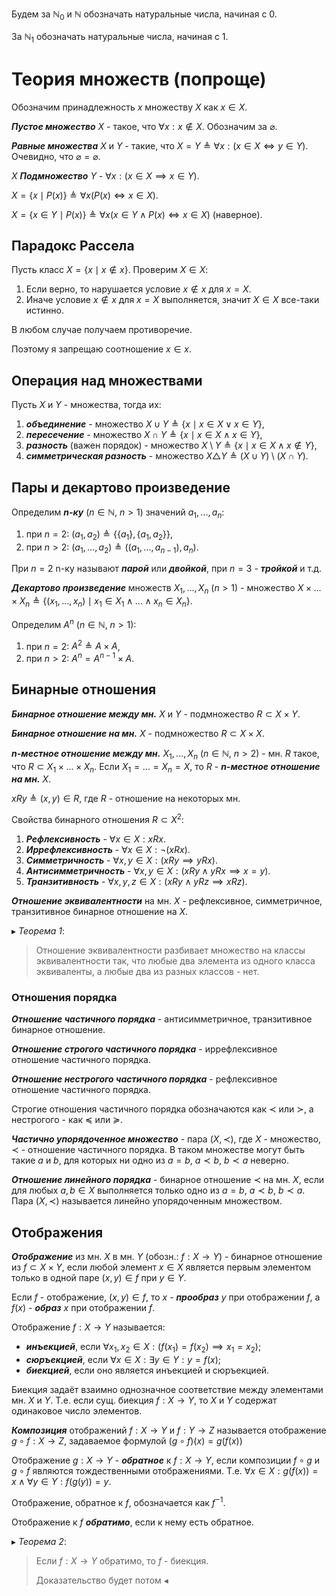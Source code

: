 Будем за $\mathbb{N}_0$ и $\mathbb{N}$ обозначать натуральные числа, начиная с $0$.

За $\mathbb{N}_1$ обозначать натуральные числа, начиная с $1$.

# Теория множеств (попроще)
Обозначим принадлежность $x$ множеству $X$ как $x \in X$.

***Пустое множество*** $X$ - такое, что $\forall x: x \notin X$. Обозначим за $\varnothing$.

***Равные множества*** $X$ и $Y$ - такие, что $X = Y \triangleq \forall x: (x \in X \iff y \in Y)$.
Очевидно, что $\varnothing = \varnothing$.

$X$ ***Подмножество*** $Y$ - $\forall x: (x \in X \implies x \in Y)$.

$X = \{x \mid P(x)\} \triangleq \forall x(P(x) \iff x \in X)$.

$X = \{x \in Y \mid P(x)\} \triangleq \forall x(x \in Y \land P(x) \iff x \in X)$ (наверное).

## Парадокс Рассела
Пусть класс $X = \{x \mid x \notin x\}$. Проверим $X \in X$:
1. Если верно, то нарушается условие $x \notin x$ для $x = X$.
2. Иначе условие $x \notin x$ для $x = X$ выполняется, значит $X \in X$ все-таки истинно.

В любом случае получаем противоречие.

Поэтому я запрещаю соотношение $x \in x$.

## Операция над множествами

Пусть $X$ и $Y$ - множества, тогда их:
1. ***объединение*** - множество $X \cup Y \triangleq \{ x \mid x \in X \lor x \in Y \}$,
2. ***пересечение*** - множество $X \cap Y \triangleq \{ x \mid x \in X \land x \in Y \}$,
3. ***разность*** (важен порядок) - множество $X \setminus Y \triangleq \{ x \mid x \in X \land x
 \notin Y \}$,
4. ***симметрическая разность*** - множество
$X \triangle Y \triangleq (X \cup Y) \setminus (X \cap Y)$.

## Пары и декартово произведение
Определим ***n-ку*** ($n \in \mathbb{N}$, $n>1$) значений $a_1, ..., a_n$:
1. при $n = 2$: $(a_1, a_2) \triangleq \{\{a_1\}, \{a_1, a_2\}\}$,
2. при $n > 2$: $(a_1, ..., a_2) \triangleq ((a_1, ..., a_{n-1}), a_n)$.

При $n = 2$ n-ку называют ***парой*** или ***двойкой***, при $n = 3$ - ***тройкой*** и т.д.

***Декартово произведение*** множеств $X_1, ..., X_n$ ($n > 1$) - множество
$X \times ... \times X_n \triangleq \{(x_1, ..., x_n) \mid x_1 \in X_1 \land ... \land x_n \in X_n\}$.

Определим $A^n$ ($n \in \mathbb{N}$, $n>1$):
1. при $n = 2$: $A^2 \triangleq A \times A$,
2. при $n > 2$: $A^n = A^{n-1} \times A$.

## Бинарные отношения
***Бинарное отношение между мн.*** $X$ и $Y$ - подмножество $R \subset X \times Y$.

***Бинарное отношение на мн.*** $X$ - подмножество $R \subset X \times X$.

***n-местное отношение между мн.*** $X_1, ..., X_n$ ($n \in \mathbb{N}$, $n > 2$) - мн. $R$ такое,
что $R \subset X_1 \times ... \times X_n$. Если $X_1 = ... = X_n = X$, то $R$ -
***n-местное отношение на мн.*** $X$.

$xRy \triangleq (x,y) \in R$, где $R$ - отношение на некоторых мн.

Свойства бинарного отношения $R \subset X^2$:
1. ***Рефлексивность*** - $\forall x \in X: xRx$.
2. ***Иррефлексивность*** - $\forall x \in X: \neg(xRx)$.
3. ***Симметричность*** - $\forall x, y \in X: (xRy \implies yRx)$.
4. ***Антисимметричность*** - $\forall x, y \in X: (xRy \land yRx \implies x = y)$.
5. ***Транзитивность*** - $\forall x, y, z \in X: (xRy \land yRz \implies xRz)$.

***Отношение эквивалентности*** на мн. $X$ - рефлексивное, симметричное, транзитивное бинарное
отношение на $X$.

$\blacktriangleright$ *Теорема 1*:
> Отношение эквивалентности разбивает множество на классы эквивалентности так, что любые два
> элемента из одного класса эквиваленты, а любые два из разных классов - нет.

### Отношения порядка

***Отношение частичного порядка*** - антисимметричное, транзитивное бинарное отношение.

***Отношение строгого частичного порядка*** - иррефлексивное отношение частичного порядка.

***Отношение нестрогого частичного порядка*** - рефлексивное отношение частичного порядка.

Строгие отношения частичного порядка обозначаются как $\prec$ или $\succ$, а нестрогого - как
$\preceq$ или $\succeq$.

***Частично упорядоченное множество*** - пара $(X, \prec)$, где $X$ - множество, $\prec$ -
отношение частичного порядка. В таком множестве могут быть такие $a$ и $b$, для которых ни одно
из $a = b$, $a \prec b$, $b \prec a$ неверно.

***Отношение линейного порядка*** - бинарное отношение $\prec$ на мн. $X$, если для любых
$a, b \in X$ выполняется только одно из $a=b$, $a \prec b$, $b \prec a$. Пара $(X, \prec)$ 
называется линейно упорядоченным множеством.

## Отображения
***Отображение*** из мн. $X$ в мн. $Y$ (обозн.: $f : X \rightarrow Y$) - бинарное отношение из
$f \subset X \times Y$, если любой элемент $x \in X$ является первым элементом только в одной
паре $(x,y) \in f$ при $y \in Y$.

Если $f$ - отображение, $(x, y) \in f$, то $x$ - ***прообраз*** $y$ при отображении $f$, а $f(x)$ -
***образ*** $x$ при отображении $f$.

Отображение $f : X \rightarrow Y$ называется:
* ***инъекцией***, если $\forall x_1, x_2 \in X: (f(x_1) = f(x_2) \implies x_1 = x_2)$;
* ***сюръекцией***, если $\forall x \in X: \exists y \in Y: y = f(x)$;
* ***биекцией***, если оно является инъекцией и сюръекцией.

Биекция задаёт взаимно однозначное соответствие между элементами мн. $X$ и $Y$. Т.е. если сущ.
биекция $f : X \rightarrow Y$, то $X$ и $Y$ содержат одинаковое число элементов.

***Композиция*** отображений $f : X \rightarrow Y$ и $f : Y \rightarrow Z$ называется отображение
$g \circ f : X \rightarrow Z$, задаваемое формулой $(g \circ f)(x) = g(f(x))$

Отображение $g : X \rightarrow Y$ - ***обратное*** к $f : X \rightarrow Y$, если композиции
$f \circ g$ и $g \circ f$ являются тождественными отображениями. Т.е.
$\forall x \in X : g(f(x)) = x \land \forall y \in Y: f(g(y)) = y$.

Отображение, обратное к $f$, обозначается как $f^{-1}$.

Отображение к $f$ ***обратимо***, если к нему есть обратное.

$\blacktriangleright$ *Теорема 2*:
> Если $f : X \rightarrow Y$ обратимо, то $f$ - биекция.
> 
> Доказательство будет потом $\blacktriangleleft$